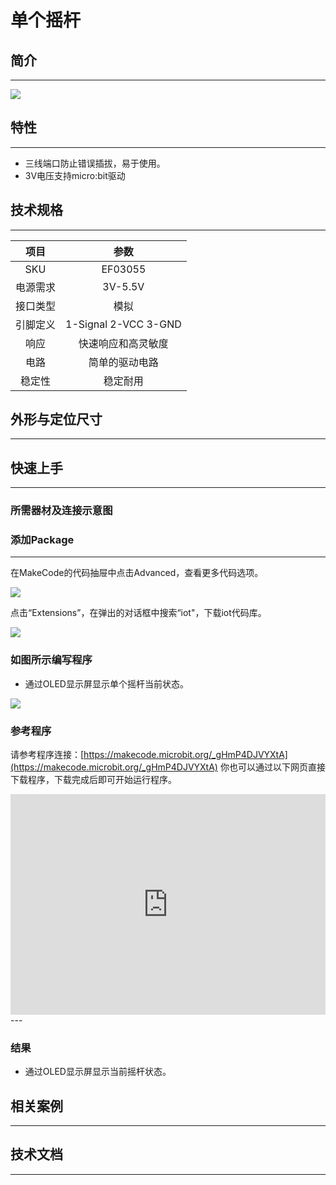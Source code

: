 # 单个摇杆

## 简介
---



![](./images/03055_1.jpg)


## 特性
---

- 三线端口防止错误插拔，易于使用。
- 3V电压支持micro:bit驱动

## 技术规格
---

项目 | 参数 
:-: | :-: 
SKU|EF03055
电源需求|3V-5.5V
接口类型|模拟
引脚定义|1-Signal 2-VCC 3-GND
响应|快速响应和高灵敏度
电路|简单的驱动电路
稳定性|稳定耐用

## 外形与定位尺寸
---



## 快速上手
---

### 所需器材及连接示意图


 
### 添加Package
---
在MakeCode的代码抽屉中点击Advanced，查看更多代码选项。


![](./images/smtcNoB.png)


点击“Extensions”，在弹出的对话框中搜索“iot"，下载iot代码库。



![](./images/AaZxCEb.jpg)


### 如图所示编写程序
- 通过OLED显示屏显示单个摇杆当前状态。

 


![](./images/03055_3.png)





### 参考程序
请参考程序连接：[https://makecode.microbit.org/_gHmP4DJVYXtA](https://makecode.microbit.org/_gHmP4DJVYXtA)
你也可以通过以下网页直接下载程序，下载完成后即可开始运行程序。

<div style="position:relative;height:0;padding-bottom:70%;overflow:hidden;"><iframe style="position:absolute;top:0;left:0;width:100%;height:100%;" src="https://makecode.microbit.org/#pub:_gHmP4DJVYXtA" frameborder="0" sandbox="allow-popups allow-forms allow-scripts allow-same-origin"></iframe></div>  
---

### 结果
- 通过OLED显示屏显示当前摇杆状态。

## 相关案例
---

## 技术文档
---
